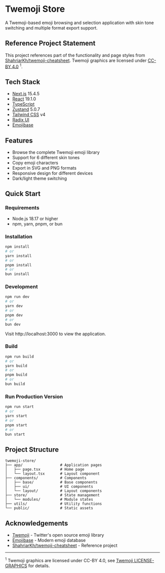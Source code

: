 # Twemoji Store

A Twemoji-based emoji browsing and selection application with skin tone switching and multiple format export support.

## Reference Project Statement

This project references part of the functionality and page styles from [ShahriarKh/twemoji-cheatsheet](https://github.com/ShahriarKh/twemoji-cheatsheet). Twemoji graphics are licensed under [CC-BY 4.0](https://creativecommons.org/licenses/by/4.0/) <sup>1</sup>.

## Tech Stack

- [Next.js](https://nextjs.org/) 15.4.5
- [React](https://reactjs.org/) 19.1.0
- [TypeScript](https://www.typescriptlang.org/)
- [Zustand](https://github.com/pmndrs/zustand) 5.0.7
- [Tailwind CSS](https://tailwindcss.com/) v4
- [Radix UI](https://www.radix-ui.com/)
- [Emojibase](https://emojibase.dev/)

## Features

- Browse the complete Twemoji emoji library
- Support for 6 different skin tones
- Copy emoji characters
- Export in SVG and PNG formats
- Responsive design for different devices
- Dark/light theme switching

## Quick Start

### Requirements

- Node.js 18.17 or higher
- npm, yarn, pnpm, or bun

### Installation

```bash
npm install
# or
yarn install
# or
pnpm install
# or
bun install
```

### Development

```bash
npm run dev
# or
yarn dev
# or
pnpm dev
# or
bun dev
```

Visit http://localhost:3000 to view the application.

### Build

```bash
npm run build
# or
yarn build
# or
pnpm build
# or
bun build
```

### Run Production Version

```bash
npm run start
# or
yarn start
# or
pnpm start
# or
bun start
```

## Project Structure

```
twemoji-store/
├── app/                 # Application pages
│   ├── page.tsx         # Home page
│   └── layout.tsx       # Layout component
├── components/          # Components
│   ├── base/            # Base components
│   ├── ui/              # UI components
│   └── layout/          # Layout components
├── store/               # State management
│   └── modules/         # Module states
├── utils/               # Utility functions
└── public/              # Static assets
```

## Acknowledgements

- [Twemoji](https://github.com/twitter/twemoji) - Twitter's open source emoji library
- [Emojibase](https://emojibase.dev/) - Modern emoji database
- [ShahriarKh/twemoji-cheatsheet](https://github.com/ShahriarKh/twemoji-cheatsheet) - Reference project

---

<sup>1</sup> Twemoji graphics are licensed under CC-BY 4.0, see [Twemoji LICENSE-GRAPHICS](https://github.com/twitter/twemoji/blob/master/LICENSE-GRAPHICS) for details.
